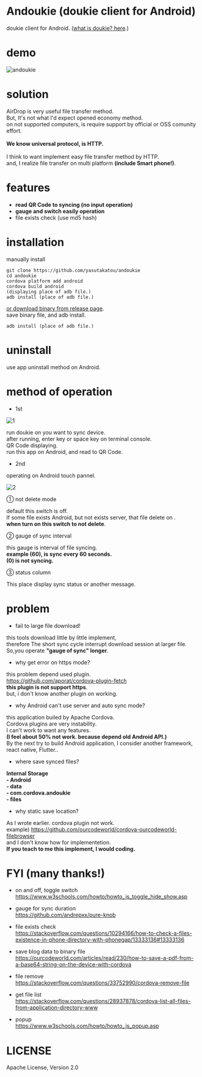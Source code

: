 # Andoukie (doukie client for Android)

doukie client for Android. ([what is doukie? here](https://github.com/yasutakatou/doukie).)

# demo

![andoukie](https://github.com/yasutakatou/andoukie/blob/pic/andoukie.gif)

# solution

AirDrop is very useful file transfer method.<br>
But, It's not what I'd expect opened economy method.<br>
on not supported computers, is require support by official or OSS comunity effort.<br>
<br>
**We know universal protocol, is HTTP.**<br>
<br>
I think to want implement easy file transfer method by HTTP.<br>
and, I realize file transfer on multi platform **(include Smart phone!)**.

# features

 - **read QR Code to syncing (no input operation)**
 - **gauge and switch easily operation**
 - file exists check (use md5 hash)

# installation

manually install

```
git clone https://github.com/yasutakatou/andoukie
cd andoukie
cordova platform add android
cordova build android
(displaying place of adb file.)
adb install (place of adb file.)
```

[or download binary from release page](https://github.com/yasutakatou/andoukie/releases).<br>
save binary file, and adb install.

```
adb install (place of adb file.)
```

# uninstall

use app uninstall method on Android.

# method of operation

 - 1st

![1](https://github.com/yasutakatou/andoukie/blob/pic/1.png)

run doukie on you want to sync device.<br>
after running, enter key or space key on terminal console.<br>
QR Code displaying.<br>
run this app on Android, and read to QR Code.<br>

 - 2nd

operating on Android touch pannel.<br>

![2](https://github.com/yasutakatou/andoukie/blob/pic/2.png)

① not delete mode

default this switch is off.<br>
If some file exists Android, but not exists server, that file delete on .<br>
**when turn on this switch to not delete**.<br>

② gauge of sync interval

this gauge is interval of file syncing.<br>
**example (60), is sync every 60 seconds.**<br>
**(0) is not syncing.**<br>

③ status column

This place display sync status or another message.<br>

# problem

- fail to large file download!

this tools  download little by little implement, <br>
therefore The short sync cycle interrupt download session at larger file.<br>
So,you operate **"gauge of sync" longer**.<br>

- why get error on https mode?

this problem depend used plugin.<br>
https://github.com/aporat/cordova-plugin-fetch<br>
**this plugin is not support https**.<br>
but, i don't know another plugin on working.<br>

- why Android can't use server and auto sync mode?<br>

this application builed by Apache Cordova.<br>
Cordova plugins are very instability.<br>
I can't work to want any features.<br>
**(I feel about 50% not work. because depend old Android API.)**<br>
By the next try to build Android application, I consider another framework, react native, Flutter..<br>

- where save synced files?<br>

**Internal Storage<br>
	- Android<br>
		- data<br>
			- com.cordova.andoukie<br>
				- files**<br>

- why static save location?<br>

As I wrote earlier. cordova plugin not work.<br>
example) https://github.com/ourcodeworld/cordova-ourcodeworld-filebrowser<br>
and I don't know how for implementetion.<br>
**If you teach to me this implement, I would coding.**<br>

# FYI (many thanks!)

 - on and off, toggle switch<br>
https://www.w3schools.com/howto/howto_js_toggle_hide_show.asp

 - gauge for sync duration<br>
https://github.com/andrepxx/pure-knob

 - file exists check<br>
https://stackoverflow.com/questions/10294166/how-to-check-a-files-existence-in-phone-directory-with-phonegap/13333136#13333136

 - save blog data to binary file<br>
https://ourcodeworld.com/articles/read/230/how-to-save-a-pdf-from-a-base64-string-on-the-device-with-cordova

 - file remove<br>
https://stackoverflow.com/questions/33752990/cordova-remove-file

 - get file list<br>
https://stackoverflow.com/questions/28937878/cordova-list-all-files-from-application-directory-www

 - popup<br>
https://www.w3schools.com/howto/howto_js_popup.asp

# LICENSE

Apache License, Version 2.0

